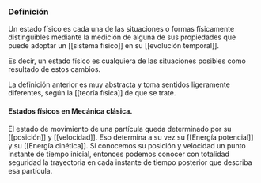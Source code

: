 ### Definición

Un estado físico es cada una de las situaciones o formas físicamente distinguibles mediante la medición de alguna de sus propiedades que puede adoptar un [[sistema físico]] en su [[evolución temporal]].

Es decir, un estado físico es cualquiera de las situaciones posibles como resultado de estos cambios.

La definición anterior es muy abstracta y toma sentidos ligeramente diferentes, según la [[teoría física]] de que se trate. 

#### Estados físicos en Mecánica clásica.

El estado de movimiento de una partícula queda determinado por su 
[[posición]] y [[velocidad]]. Eso determina a su vez su [[Energía potencial]] y su [[Energía cinética]]. Si conocemos su posición y velocidad un punto instante de tiempo inicial, entonces podemos conocer con totalidad seguridad la trayectoria  en cada instante de tiempo posterior que describa esa partícula.
